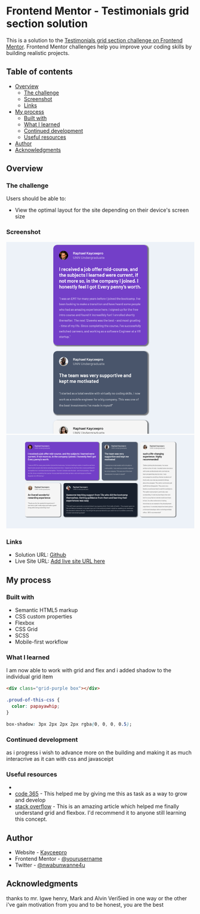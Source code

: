# Frontend Mentor - Testimonials grid section solution

This is a solution to the [Testimonials grid section challenge on Frontend Mentor](https://www.frontendmentor.io/challenges/testimonials-grid-section-Nnw6J7Un7). Frontend Mentor challenges help you improve your coding skills by building realistic projects.

## Table of contents

- [Overview](#overview)
  - [The challenge](#the-challenge)
  - [Screenshot](#screenshot)
  - [Links](#links)
- [My process](#my-process)
  - [Built with](#built-with)
  - [What I learned](#what-i-learned)
  - [Continued development](#continued-development)
  - [Useful resources](#useful-resources)
- [Author](#author)
- [Acknowledgments](#acknowledgments)

## Overview

### The challenge

Users should be able to:

- View the optimal layout for the site depending on their device's screen size

### Screenshot

![](img/task.png)
![](img/task1.png)

### Links

- Solution URL: [Github](https://github.com/grid-task)
- Live Site URL: [Add live site URL here](twitter.com/nwabunwanne4u/)

## My process

### Built with

- Semantic HTML5 markup
- CSS custom properties
- Flexbox
- CSS Grid
- SCSS
- Mobile-first workflow

### What I learned

I am now able to work with grid and flex and i added shadow to the individual grid item

```html
<div class="grid-purple box"></div>
```

```css
.proud-of-this-css {
  color: papayawhip;
}
```

```css
box-shadow: 3px 2px 2px 2px rgba(0, 0, 0, 0.5);
```

### Continued development

as i progress i wish to advance more on the building and making it as much interacrive as it can with css and javasceipt

### Useful resources

-
- [code 365](https://www.twitter.com/365Code_) - This helped me by giving me this as task as a way to grow and develop
- [stack overflow](https://www.stackoverflow.com) - This is an amazing article which helped me finally understand grid and flexbox. I'd recommend it to anyone still learning this concept.

## Author

- Website - [Kayceepro](https://www.github.com/kayceepro)
- Frontend Mentor - [@yourusername](https://www.frontendmentor.io/profile/yourusername)
- Twitter - [@nwabunwanne4u](https://www.twitter.com/nwabunwanne4u)

## Acknowledgments

thanks to mr. Igwe henry, Mark and Alvin Veri5ied in one way or the other i've gain motivation from you and to be honest, you are the best
